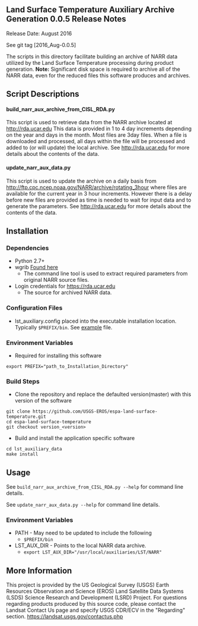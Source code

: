 ## Land Surface Temperature Auxiliary Archive Generation 0.0.5 Release Notes
Release Date: August 2016

See git tag [2016_Aug-0.0.5]

The scripts in this directory facilitate building an archive of NARR data utilized by the Land Surface Temperature processing during product generation.  <b>Note:</b> Significant disk space is required to archive all of the NARR data, even for the reduced files this software produces and archives.

## Script Descriptions

#### build_narr_aux_archive_from_CISL_RDA.py

This script is used to retrieve data from the NARR archive located at http://rda.ucar.edu   This data is provided in 1 to 4 day increments depending on the year and days in the month.  Most files are 3day files.  When a file is downloaded and processed, all days within the file will be processed and added to (or will update) the local archive.  See http://rda.ucar.edu for more details about the contents of the data.

#### update_narr_aux_data.py

This script is used to update the archive on a daily basis from http://ftp.cpc.ncep.noaa.gov/NARR/archive/rotating_3hour where files are available for the current year in 3 hour increments.  However there is a delay before new files are provided as time is needed to wait for input data and to generate the parameters.  See http://rda.ucar.edu for more details about the contents of the data.

## Installation

### Dependencies
* Python 2.7+
* wgrib [Found here](http://www.cpc.ncep.noaa.gov/products/wesley/wgrib.html)
  - The command line tool is used to extract required parameters from original NARR source files.
* Login credentials for https://rda.ucar.edu
  - The source for archived NARR data.

### Configuration Files
* lst_auxiliary.config placed into the executable installation location.  Typically ```$PREFIX/bin```.  See [example](example-lst_auxiliary.config) file.

### Environment Variables
* Required for installing this software
```
export PREFIX="path_to_Installation_Directory"
```

### Build Steps
* Clone the repository and replace the defaulted version(master) with this version of the software
```
git clone https://github.com/USGS-EROS/espa-land-surface-temperature.git
cd espa-land-surface-temperature
git checkout version_<version>
```
* Build and install the application specific software
```
cd lst_auxiliary_data
make install
```
## Usage
See `build_narr_aux_archive_from_CISL_RDA.py --help` for command line details.

See `update_narr_aux_data.py --help` for command line details.

### Environment Variables
* PATH - May need to be updated to include the following
  - `$PREFIX/bin`
* LST_AUX_DIR - Points to the local NARR data archive.
  - `export LST_AUX_DIR="/usr/local/auxiliaries/LST/NARR"`

## More Information
This project is provided by the US Geological Survey (USGS) Earth Resources Observation and Science (EROS) Land Satellite Data Systems (LSDS) Science Research and Development (LSRD) Project. For questions regarding products produced by this source code, please contact the Landsat Contact Us page and specify USGS CDR/ECV in the "Regarding" section. https://landsat.usgs.gov/contactus.php
